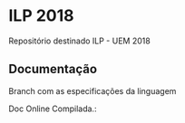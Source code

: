 # ILP 2018
Repositório destinado ILP - UEM 2018

Documentação
------

Branch com as especificações da linguagem

Doc Online Compilada.: